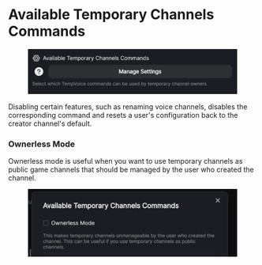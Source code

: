 # Available Temporary Channels Commands

<figure><img src="../../../.gitbook/assets/image (9).png" alt=""><figcaption></figcaption></figure>

Disabling certain features, such as renaming voice channels, disables the corresponding command and resets a user's configuration back to the creator channel's default.

### Ownerless Mode <a href="#ownerless-mode" id="ownerless-mode"></a>

Ownerless mode is useful when you want to use temporary channels as public game channels that should be managed by the user who created the channel.

<figure><img src="../../../.gitbook/assets/image (10).png" alt=""><figcaption></figcaption></figure>
